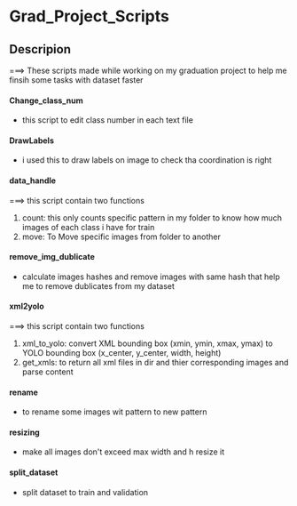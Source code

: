 # Grad_Project_Scripts
## Descripion 
===> These scripts made while working on my graduation project to help me finsih some tasks with dataset faster 


#### Change_class_num
- this script to edit class number in each text file

#### DrawLabels
- i used this to draw labels on image to check tha coordination is right

#### data_handle
===> this script contain two functions 

1. count: this only counts specific pattern in my folder to know 
        how much images of each class i have for train
2. move: To Move specific images from folder to another

#### remove_img_dublicate
- calculate images hashes and remove images with same hash
  that help me to remove dublicates from my dataset

#### xml2yolo
===> this script contain two functions 
1. xml_to_yolo: convert XML bounding box (xmin, ymin, xmax, ymax)
             to YOLO bounding box (x_center, y_center, width, height)
2. get_xmls: to return all xml files in dir and thier corresponding images and parse content 

#### rename
- to rename some images wit pattern to new pattern
  
#### resizing 
- make all images don't exceed max width and h resize it

#### split_dataset
- split dataset to train and validation 

